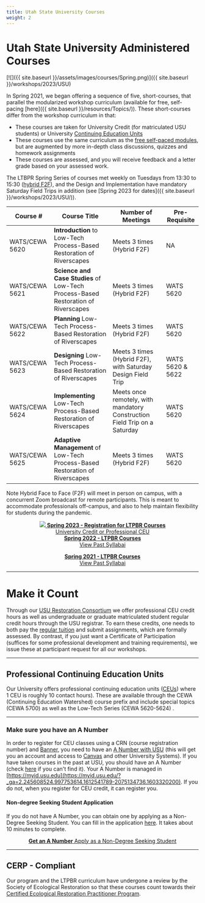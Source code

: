 ```yaml
---
title: Utah State University Courses
weight: 2
---
```




# Utah State University Administered Courses

[![]({{ site.baseurl }}/assets/images/courses/Spring.png)]({{ site.baseurl }}/workshops/2023/USU)

In Spring 2021, we began offering a sequence of five, short-courses, that parallel the modularized workshop curriculum (available for free, self-pacing [here]({{ site.baseurl }}/resources/Topics/)). These short-courses differ from the workshop curriculum in that:
- These courses are taken for University Credit (for matriculated USU students) or University [Continuing Education Units](https://www.usu.edu/ais/ceu/about)
- These courses use the same curriculum as the [free self-paced modules](http://lowtechpbr.restoration.usu.edu/resources/Topics/), but are augmented by more in-depth class discussions, quizzes and homework assignments
- These courses are assessed, and you will receive feedback and a letter grade based on your assessed work.

The  LTBPR Spring Series of courses met weekly on Tuesdays from 13:30 to 15:30  ([hybrid F2F](https://www.usu.edu/ais/scheduling/deliverymethods)), and the Design and Implementation have mandatory Saturday Field Trips in addition (see [Spring 2023 for dates]({{ site.baseurl }}/workshops/2023/USU/)).


| Course # |  Course Title | Number of Meetings     | Pre-Requisite |
|--------------------------------------------------------------------------------------------------------------------------------------------------------------|---|---|---|
| WATS/CEWA 5620 |  **Introduction** to Low-Tech Process-Based Restoration of Riverscapes | Meets 3 times (Hybrid F2F) | NA|
| WATS/CEWA 5621 | **Science and Case Studies** of Low-Tech Process-Based Restoration of Riverscapes | Meets 3 times (Hybrid F2F) |  WATS 5620|
| WATS/CEWA 5622 | **Planning** Low-Tech Process-Based Restoration of Riverscapes | Meets 3 times (Hybrid F2F) |WATS 5620|
| WATS/CEWA 5623 | **Designing** Low-Tech Process-Based Restoration of Riverscapes | Meets 3 times (Hybrid F2F), with Saturday Design Field Trip | WATS 5620 & 5622|
| WATS/CEWA 5624 | **Implementing** Low-Tech Process-Based Restoration of Riverscapes | Meets once remotely, with mandatory Construction Field Trip on a Saturday   |WATS 5620|
| WATS/CEWA 5625 | **Adaptive Management** of Low-Tech Process-Based Restoration of Riverscapes | Meets 3 times (Hybrid F2F)                                   |WATS 5620|

Note Hybrid Face to Face (F2F) will meet in person on campus, with a concurrent Zoom broadcast for remote participants. This is meant to accommodate professionals off-campus, and also to help maintain flexibility for students during the pandemic. 

<div align="center">
<a class=" button hollow" href="{{ site.baseurl }}/workshops/2023/USU/"><img src="{{ site.baseurl }}/assets/images/sponsors/USU.png">  <b> Spring 2023 - Registration for   LTPBR Courses</b><br>  University Credit or Professional CEU  <i class="fa fa-graduation-cap"></i>  </a>
<br>
<a class=" button hollow" href="{{ site.baseurl }}/workshops/2022/USU/">  <b> Spring 2022 -   LTPBR Courses</b><br>  View Past Syllabai <i class="fa fa-graduation-cap"></i>  </a>

<a class=" button hollow" href="{{ site.baseurl }}/workshops/2021/USU/">  <b> Spring 2021 -    LTPBR Courses</b>  <br>View Past Syllabai  <i class="fa fa-graduation-cap"></i>  </a>
</div>

-------------
# Make it Count

Through our [USU Restoration Consortium](http://restoration.usu.edu/) we  offer professional CEU credit hours as well as undergraduate or graduate matriculated student regular credit hours through the USU registrar. To earn these credits, one needs to both pay the [regular tuition](https://www.usu.edu/registrar/registration/payment/) and submit assignments, which are formally assessed. By contrast, if you just want a Certificate of Participation (suffices for some professional development and training requirements), we issue these at participant request for all our workshops.  

-------------
## Professional Continuing Education Units

Our University offers professional continuing education units ([CEUs](https://www.usu.edu/ais/ceu/about)) where 1 CEU is roughly 10 contact hours). These are available through the CEWA (Continuing Education Watershed) course prefix and include special topics (CEWA 5700) as well as the Low-Tech Series (CEWA 5620-5624) .

-------------
### Make sure you have an A Number

In order to register for CEU classes using a CRN (course registration number) and [Banner](https://it.usu.edu/banner/), you need to have an [A Number with USU](https://www.usu.edu/registrar/help/faq/banner/i-cant-find-my-anumber) (this will get you an account and access to [Canvas](http://canvas.usu.edu) and other University Systems). If you have taken courses in the past at USU, you should have an A Number (check [here](https://www.usu.edu/registrar/help/faq/banner/i-cant-find-my-anumber) if you can't find it). Your A Number is managed in [https://myid.usu.edu](https://myid.usu.edu/?_ga=2.245608524.997753614.1612541789-2075134736.1603320200). If you do not, when you register for CEU credit, it can register you.

####  Non-degree Seeking Student Application
If you do not have A Number, you can obtain one by applying as a Non-Degree Seeking Student. You can fill in the application [here](https://www.usu.edu/admissions/apply/). It takes about 10 minutes to complete.
<div align="center">
<a class=" button hollow" href="https://www.usu.edu/admissions/apply/">  <b> Get an A Number</b>  Apply as a Non-Degree Seeking Student<i class="fa fa-graduation-cap"></i>  </a>
</div>

-------------

## CERP - Compliant
Our program and the LTPBR curriculum have undergone a review by the Society of Ecological Restoration so that  these courses count towards their [Certified Ecological Restoration Practitioner Program](https://www.ser.org/page/Certification). 